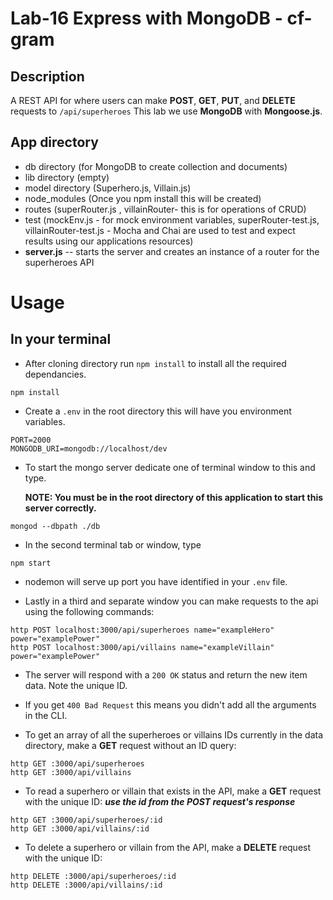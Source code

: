 # Lab-16 Express with MongoDB - cf-gram

## Description
A REST API for where users can make **POST**, **GET**, **PUT**, and **DELETE** requests to `/api/superheroes` This lab we use **MongoDB** with **Mongoose.js**.

## App directory
- db directory (for MongoDB to create collection and documents)
- lib directory (empty)
- model directory (Superhero.js, Villain.js)
- node_modules (Once you npm install this will be created)
- routes (superRouter.js , villainRouter- this is for operations of CRUD)
- test (mockEnv.js - for mock environment variables, superRouter-test.js, villainRouter-test.js - Mocha and Chai are used to test and expect results using our applications resources)
- **server.js** -- starts the server and creates an instance of a router for the superheroes API

# Usage
## In your terminal
- After cloning directory run `npm install` to install all the required dependancies.
```
npm install
```
- Create a `.env` in the root directory this will have you environment variables.
```
PORT=2000
MONGODB_URI=mongodb://localhost/dev
```
- To start the mongo server dedicate one of terminal window to this and type.

  **NOTE: You must be in the root directory of this application to start this server correctly.**
```
mongod --dbpath ./db
```
- In the second terminal tab or window, type
```
npm start
```
- nodemon will serve up port you have identified in your `.env` file.

- Lastly in a third and separate window you can make requests to the api using the following commands:
```
http POST localhost:3000/api/superheroes name="exampleHero" power="examplePower"
http POST localhost:3000/api/villains name="exampleVillain" power="examplePower"
```
- The server will respond with a `200 OK` status and return the new item data. Note the unique ID.

- If you get `400 Bad Request` this means you didn't add all the arguments in the CLI.

- To get an array of all the superheroes or villains IDs currently in the data directory, make a **GET** request without an ID query:
```
http GET :3000/api/superheroes
http GET :3000/api/villains
```
- To read a superhero or villain that exists in the API, make a **GET** request with the unique ID:
***use the id from the POST request's response***
```
http GET :3000/api/superheroes/:id
http GET :3000/api/villains/:id
```
- To delete a superhero or villain from the API, make a **DELETE** request with the unique ID:
```
http DELETE :3000/api/superheroes/:id
http DELETE :3000/api/villains/:id
```
